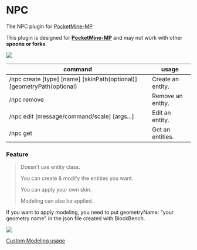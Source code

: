 # NPC

The NPC plugin for [PocketMine-MP](https://github.com/pmmp/PocketMine-MP)

This plugin is designed for **[PocketMine-MP](https://github.com/pmmp/PocketMine-MP)** and may not work with other **spoons or forks**.

[![](https://poggit.pmmp.io/shield.state/NPC)](https://poggit.pmmp.io/p/NPC)

|command|usage|
|------|---|
|/npc create [type] [name] [skinPath(optional)] [geometryPath(optional)|Create an entity.
|/npc remove|Remove an entity.
|/npc edit [message/command/scale] [args...]|Edit an entity.
|/npc get|Get an entities.

### Feature

>Doesn't use entity class.
>
>You can create & modify the entities you want.
>
>You can apply your own skin.
>
>Modeling can also be applied.

If you want to apply modeling, you need to put geometryName: "your geometry name" in the json file created with BlockBench.

![](https://raw.githubusercontent.com/alvin0319/NPC/stable/images/model.png)

[Custom Modeling usage](https://github.com/alvin0319/NPC/blob/stable/Custom_Modeling_usage.md)
